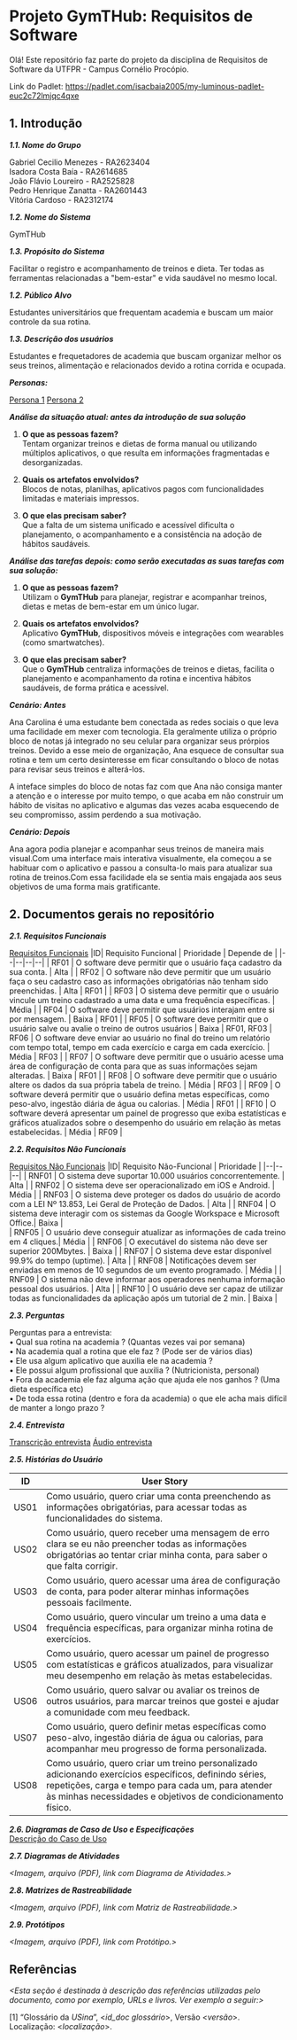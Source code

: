 
# Projeto GymTHub: Requisitos de Software

Olá! Este repositório faz parte do projeto da disciplina de Requisitos de Software da UTFPR - Campus Cornélio Procópio. 

Link do Padlet: https://padlet.com/isacbaia2005/my-luminous-padlet-euc2c72lmjqc4qxe

## 1. Introdução

***1.1.  Nome do Grupo***

Gabriel Cecilio Menezes - RA2623404 <br />
Isadora Costa Baía - RA2614685 <br />
João Flávio Loureiro - RA2525828 <br />
Pedro Henrique Zanatta - RA2601443 <br />
Vitória Cardoso - RA2312174

***1.2.  Nome do Sistema***

GymTHub

***1.3.  Propósito do Sistema***

Facilitar o registro e acompanhamento de treinos e dieta. Ter todas as ferramentas relacionadas a "bem-estar" e vida saudável no mesmo local.

***1.2.  Público Alvo***

Estudantes universitários que frequentam academia e buscam um maior controle da sua rotina.

***1.3. Descrição dos usuários***

Estudantes e frequetadores de academia que buscam organizar melhor os seus treinos, alimentação e relacionados devido a rotina corrida e ocupada.

***Personas:***

[Persona 1](https://github.com/sportech-equipe6/GymTHub/blob/c4f4b2fdaaacf8691680ec7ba39bd8e30334d99b/Personas/Persona1.jpeg)
[Persona 2](https://github.com/sportech-equipe6/GymTHub/blob/c4f4b2fdaaacf8691680ec7ba39bd8e30334d99b/Personas/Persona2.jpeg)

***Análise da situação atual: antes da introdução de sua solução***

1. **O que as pessoas fazem?**  
   Tentam organizar treinos e dietas de forma manual ou utilizando múltiplos aplicativos, o que resulta em informações fragmentadas e desorganizadas.

2. **Quais os artefatos envolvidos?**  
   Blocos de notas, planilhas, aplicativos pagos com funcionalidades limitadas e materiais impressos.

3. **O que elas precisam saber?**  
   Que a falta de um sistema unificado e acessível dificulta o planejamento, o acompanhamento e a consistência na adoção de hábitos saudáveis.

***Análise das tarefas depois: como serão executadas as suas tarefas com sua solução:***

1. **O que as pessoas fazem?**  
   Utilizam o **GymTHub** para planejar, registrar e acompanhar treinos, dietas e metas de bem-estar em um único lugar.

2. **Quais os artefatos envolvidos?**  
   Aplicativo **GymTHub**, dispositivos móveis e integrações com wearables (como smartwatches).

3. **O que elas precisam saber?**  
   Que o **GymTHub** centraliza informações de treinos e dietas, facilita o planejamento e acompanhamento da rotina e incentiva hábitos saudáveis, de forma prática e acessível.

***Cenário: Antes***

Ana Carolina é uma estudante bem conectada as redes sociais o que leva uma facilidade em mexer com tecnologia. Ela geralmente utiliza o próprio bloco de notas já integrado no seu celular para organizar seus prórpios treinos. Devido a esse meio de organização, Ana esquece de consultar sua rotina e tem um certo desinteresse em ficar consultando o bloco de notas para revisar seus treinos e alterá-los. 

A inteface simples do bloco de notas faz com que Ana não consiga manter a atenção e o interesse por muito tempo, o que acaba em não construir um hábito de visitas no aplicativo e algumas das vezes acaba esquecendo de seu compromisso, assim perdendo a sua motivação.

***Cenário: Depois***

Ana agora podia planejar e acompanhar seus treinos de maneira mais visual.Com uma interface mais interativa visualmente, ela começou a se habituar com o aplicativo e passou a consulta-lo mais para atualizar sua rotina de treinos.Com essa facilidade ela se sentia mais engajada aos seus objetivos de uma forma mais gratificante. 

## 2. Documentos gerais no repositório

***2.1. Requisitos Funcionais***

[Requisitos Funcionais](https://github.com/sportech-equipe6/GymTHub/blob/e500b27f0e644d49a3c9182ad6e5a8a76fea8ea7/Requisitos/Requisitos%20Funcionais.pdf)
|ID| Requisito Funcional | Prioridade | Depende de |
|--|--|--|--|
| RF01 | O software deve permitir que o usuário faça cadastro da sua conta. | Alta | 
| RF02 | O software não deve permitir que um usuário faça o seu cadastro caso as informações obrigatórias não tenham sido preenchidas. | Alta | RF01 | 
| RF03 | O sistema deve permitir que o usuário vincule um treino cadastrado a uma data e uma frequência específicas. | Média |
| RF04 | O software deve permitir que usuários interajam entre si por mensagem. | Baixa | RF01 | 
| RF05 | O software deve permitir que o usuário salve ou avalie o treino de outros usuários | Baixa | RF01, RF03
| RF06 | O software deve enviar ao usuário no final do treino um relatório com tempo total, tempo em cada exercício e carga em cada exercício. | Média | RF03 |
| RF07 | O software deve permitir que o usuário acesse uma área de configuração de conta para que as suas informações sejam alteradas. | Baixa | RF01 | 
| RF08 | O software deve permitir que o usuário altere os dados da sua própria tabela de treino. | Média | RF03 |
| RF09 | O software deverá permitir que o usuário defina metas específicas, como peso-alvo, ingestão diária de água ou calorias. | Média | RF01 |
| RF10 | O software deverá apresentar um painel de progresso que exiba estatísticas e gráficos atualizados sobre o desempenho do usuário em relação às metas estabelecidas. | Média | RF09 |

***2.2. Requisitos Não Funcionais***

[Requisitos Não Funcionais](https://github.com/sportech-equipe6/GymTHub/blob/e500b27f0e644d49a3c9182ad6e5a8a76fea8ea7/Requisitos/Requisitos%20Na%CC%83o-Funcionais.pdf)
|ID| Requisito Não-Funcional | Prioridade | 
|--|--|--|
| RNF01 | O sistema deve suportar 10.000 usuários concorrentemente. | Alta | 
| RNF02 | O sistema deve ser operacionalizado em iOS e Android. | Média | 
| RNF03 | O sistema deve proteger os dados do usuário de acordo com a LEI Nº 13.853, Lei Geral de Proteção de Dados. | Alta |
| RNF04 | O sistema deve interagir com os sistemas da Google Workspace e Microsoft Office.| Baixa |  
| RNF05 | O usuário deve conseguir atualizar as informações de cada treino em 4 cliques.| Média |
| RNF06 | O executável do sistema não deve ser superior 200Mbytes. | Baixa | 
| RNF07 | O sistema deve estar disponível 99.9% do tempo (uptime). | Alta | 
| RNF08 | Notificações devem ser enviadas em menos de 10 segundos de um evento programado. | Média | 
| RNF09 | O sistema não deve informar aos operadores nenhuma informação pessoal dos usuários. | Alta | 
| RNF10 | O usuário deve ser capaz de utilizar todas as funcionalidades da aplicação após um tutorial de 2 min. | Baixa | 

***2.3. Perguntas***

Perguntas para a entrevista: <br />
•⁠  ⁠Qual sua rotina na academia ? (Quantas vezes vai por semana) <br />
•⁠  ⁠⁠Na academia qual a rotina que ele faz ? (Pode ser de vários dias) <br />
•⁠  ⁠⁠Ele usa algum aplicativo que auxilia ele na academia ? <br />
•⁠  ⁠⁠Ele possui algum profissional que auxilia ? (Nutricionista, personal) <br />
•⁠  ⁠⁠Fora da academia ele faz alguma ação que ajuda ele nos ganhos ? (Uma dieta específica etc) <br />
•⁠  ⁠⁠De toda essa rotina (dentro e fora da academia) o que ele acha mais difícil de manter a longo prazo ?<br />

***2.4. Entrevista***

[Transcrição entrevista](Entrevista/Entrevista.md)
[Áudio entrevista](https://drive.google.com/file/d/1i8KlhvbOVmuHW5kWf2TbrBFYyNpf0B8m/view?usp=drive_link)

***2.5. Histórias do Usuário***

|ID| User Story  |
|--|--|
| US01 | Como usuário, quero criar uma conta preenchendo as informações obrigatórias, para acessar todas as funcionalidades do sistema. |
| US02 | Como usuário, quero receber uma mensagem de erro clara se eu não preencher todas as informações obrigatórias ao tentar criar minha conta, para saber o que falta corrigir. |
| US03 | Como usuário, quero acessar uma área de configuração de conta, para poder alterar minhas informações pessoais facilmente. |
| US04 | Como usuário, quero vincular um treino a uma data e frequência específicas, para organizar minha rotina de exercícios. |
| US05 | Como usuário, quero acessar um painel de progresso com estatísticas e gráficos atualizados, para visualizar meu desempenho em relação às metas estabelecidas. |
| US06 | Como usuário, quero salvar ou avaliar os treinos de outros usuários, para marcar treinos que gostei e ajudar a comunidade com meu feedback. |
| US07 | Como usuário, quero definir metas específicas como peso-alvo, ingestão diária de água ou calorias, para acompanhar meu progresso de forma personalizada. |
| US08 | Como usuário, quero criar um treino personalizado adicionando exercícios específicos, definindo séries, repetições, carga e tempo para cada um, para atender às minhas necessidades e objetivos de condicionamento físico. |

***2.6. Diagramas de Caso de Uso e Especificações***<br />
[Descrição do Caso de Uso](https://drive.google.com/file/d/17zF2bBpkwdJ5EHKUWMGrHt99T8eYRaQJ/view?usp=sharing)

***2.7. Diagramas de Atividades***

*<Imagem, arquivo (PDF), link com Diagrama de Atividades.>*

***2.8. Matrizes de Rastreabilidade***

*<Imagem, arquivo (PDF), link com Matriz de Rastreabilidade.>*

***2.9. Protótipos***

*<Imagem, arquivo (PDF), link com Protótipo.>*

## Referências

*<Esta seção é destinada à descrição das referências utilizadas pelo documento, como por exemplo, URLs e livros. Ver exemplo a seguir:>*

[1] “Glossário da _USina_”, <_id_doc glossário_>, Versão <_versão_>. Localização: <_localização_>.
